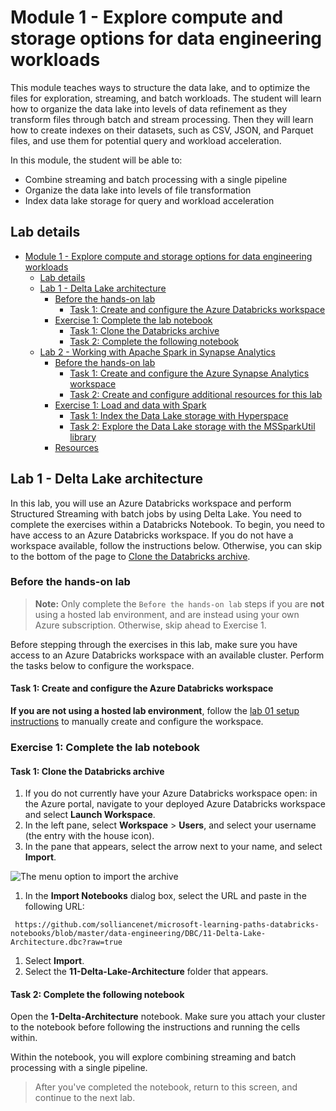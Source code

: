 # Module 1 - Explore compute and storage options for data engineering workloads

This module teaches ways to structure the data lake, and to optimize the files for exploration, streaming, and batch workloads. The student will learn how to organize the data lake into levels of data refinement as they transform files through batch and stream processing. Then they will learn how to create indexes on their datasets, such as CSV, JSON, and Parquet files, and use them for potential query and workload acceleration.

In this module, the student will be able to:

- Combine streaming and batch processing with a single pipeline
- Organize the data lake into levels of file transformation
- Index data lake storage for query and workload acceleration

## Lab details

- [Module 1 - Explore compute and storage options for data engineering workloads](#module-1---explore-compute-and-storage-options-for-data-engineering-workloads)
  - [Lab details](#lab-details)
  - [Lab 1 - Delta Lake architecture](#lab-1---delta-lake-architecture)
    - [Before the hands-on lab](#before-the-hands-on-lab)
      - [Task 1: Create and configure the Azure Databricks workspace](#task-1-create-and-configure-the-azure-databricks-workspace)
    - [Exercise 1: Complete the lab notebook](#exercise-1-complete-the-lab-notebook)
      - [Task 1: Clone the Databricks archive](#task-1-clone-the-databricks-archive)
      - [Task 2: Complete the following notebook](#task-2-complete-the-following-notebook)
  - [Lab 2 - Working with Apache Spark in Synapse Analytics](#lab-2---working-with-apache-spark-in-synapse-analytics)
    - [Before the hands-on lab](#before-the-hands-on-lab-1)
      - [Task 1: Create and configure the Azure Synapse Analytics workspace](#task-1-create-and-configure-the-azure-synapse-analytics-workspace)
      - [Task 2: Create and configure additional resources for this lab](#task-2-create-and-configure-additional-resources-for-this-lab)
    - [Exercise 1: Load and data with Spark](#exercise-1-load-and-data-with-spark)
      - [Task 1: Index the Data Lake storage with Hyperspace](#task-1-index-the-data-lake-storage-with-hyperspace)
      - [Task 2: Explore the Data Lake storage with the MSSparkUtil library](#task-2-explore-the-data-lake-storage-with-the-mssparkutil-library)
    - [Resources](#resources)

## Lab 1 - Delta Lake architecture

In this lab, you will use an Azure Databricks workspace and perform Structured Streaming with batch jobs by using Delta Lake. You need to complete the exercises within a Databricks Notebook. To begin, you need to have access to an Azure Databricks workspace. If you do not have a workspace available, follow the instructions below. Otherwise, you can skip to the bottom of the page to [Clone the Databricks archive](#clone-the-databricks-archive).

### Before the hands-on lab

> **Note:** Only complete the `Before the hands-on lab` steps if you are **not** using a hosted lab environment, and are instead using your own Azure subscription. Otherwise, skip ahead to Exercise 1.

Before stepping through the exercises in this lab, make sure you have access to an Azure Databricks workspace with an available cluster. Perform the tasks below to configure the workspace.

#### Task 1: Create and configure the Azure Databricks workspace

**If you are not using a hosted lab environment**, follow the [lab 01 setup instructions](https://github.com/azuredevops619/microsoft-data-engineering-ilt-deploy/blob/main/setup/01/lab-01-setup.md) to manually create and configure the workspace.

### Exercise 1: Complete the lab notebook

#### Task 1: Clone the Databricks archive

1. If you do not currently have your Azure Databricks workspace open: in the Azure portal, navigate to your deployed Azure Databricks workspace and select **Launch Workspace**.
1. In the left pane, select **Workspace** > **Users**, and select your username (the entry with the house icon).
1. In the pane that appears, select the arrow next to your name, and select **Import**.

  ![The menu option to import the archive](media/import-archive.png)

1. In the **Import Notebooks** dialog box, select the URL and paste in the following URL:

 ```
  https://github.com/solliancenet/microsoft-learning-paths-databricks-notebooks/blob/master/data-engineering/DBC/11-Delta-Lake-Architecture.dbc?raw=true
 ```

1. Select **Import**.
1. Select the **11-Delta-Lake-Architecture** folder that appears.

#### Task 2: Complete the following notebook

Open the **1-Delta-Architecture** notebook. Make sure you attach your cluster to the notebook before following the instructions and running the cells within.

Within the notebook, you will explore combining streaming and batch processing with a single pipeline.

> After you've completed the notebook, return to this screen, and continue to the next lab.
